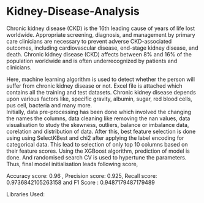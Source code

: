 # Kidney-Disease-Analysis
Chronic kidney disease (CKD) is the 16th leading cause of years of life lost worldwide. Appropriate screening, diagnosis, and management by primary care clinicians are necessary to prevent adverse CKD-associated outcomes, including cardiovascular disease, end-stage kidney disease, and death. Chronic kidney disease (CKD) affects between 8% and 16% of the population worldwide and is often underrecognized by patients and clinicians.

Here, machine learning algorithm is used to detect whether the person will suffer from chronic kidney disease or not. Excel file is attached which contains all the training and test datasets. 
Chronic kidney disease depends upon various factors like, specific gravity, albumin, sugar, red blood cells, pus cell, bacteria and many more.  
Initially, data pre-processing has been done which involved the changing the names the columns, data cleaning like removing the nan values, data visualisation to study the skewness, outliers, balance or imbalance data, corelation and distribution of data. 
After this, best feature selection is done using using SelectKBest and chi2 after applying the label encoding for categorical data. This lead to selection of only top 10 columns based on their feature scores. Using the XGBoost algorithm, prediction of model is done. And randomised search CV is used to hypertune the parameters. Thus, final model initialisation leads following score, 

Accuracy score: 0.96 , Precision score: 0.925, Recall score: 0.9736842105263158 and F1 Score : 0.9487179487179489

Libraries Used:


